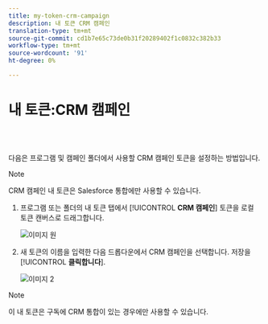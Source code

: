 ```yaml
---
title: my-token-crm-campaign
description: 내 토큰 CRM 캠페인
translation-type: tm+mt
source-git-commit: cd1b7e65c73de0b31f20289402f1c0832c382b33
workflow-type: tm+mt
source-wordcount: '91'
ht-degree: 0%

---
```



# 내 토큰:CRM 캠페인

<br> 

다음은 프로그램 및 캠페인 폴더에서 사용할 CRM 캠페인 토큰을 설정하는 방법입니다.

>[!NOTE]
>
>CRM 캠페인 내 토큰은 Salesforce 통합에만 사용할 수 있습니다.

1. 프로그램 또는 폴더의 내 토큰 탭에서 [!UICONTROL **CRM 캠페인**] 토큰을 로컬 토큰 캔버스로 드래그합니다.

   ![이미지 원](/help/sky/assets/my-tokens/my-token-crm-campaign/my-token-crm-campaign-1.png)

2. 새 토큰의 이름을 입력한 다음 드롭다운에서 CRM 캠페인을 선택합니다. 저장을 [!UICONTROL **클릭합니다**].

   ![이미지 2](/help/sky/assets/my-tokens/my-token-crm-campaign/my-token-crm-campaign-2.png)

>[!NOTE]
>
>이 내 토큰은 구독에 CRM 통합이 있는 경우에만 사용할 수 있습니다.

